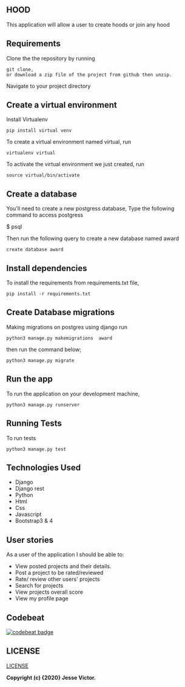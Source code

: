 ## HOOD
This application will allow a user to create hoods or join any hood 
## Requirements
Clone the the repository by running

```
git clone,
or download a zip file of the project from github then unzip.
```

Navigate to your project directory

## Create a virtual environment
Install Virtualenv

```
pip install virtual venv
```

To create a virtual environment named virtual, run

```
virtualenv virtual
```
To activate the virtual environment we just created,
run

```
source virtual/bin/activate
```

## Create a database
You'll need to create a new postgress database, Type the following command to access postgress

 $ psql

 Then run the following query to create a new database named award

```
create database award
```

## Install dependencies
To install the requirements from requirements.txt file,

```
pip install -r requirements.txt
```

## Create Database migrations
Making migrations on postgres using django
run

```
python3 manage.py makemigrations  award
```
then run the command below;

```
python3 manage.py migrate
```
## Run the app
To run the application on your development machine,

```
python3 manage.py runserver
```
## Running Tests
To run tests

```
python3 manage.py test
```

## Technologies Used
- Django
- Django rest
- Python
- Html
- Css
- Javascript
- Bootstrap3 & 4

## User stories

As a user of the application I should be able to:

- View posted projects and their details.
- Post a project to be rated/reviewed
- Rate/ review other users' projects
- Search for projects
- View projects overall score
- View my profile page


## Codebeat

[![codebeat badge](https://codebeat.co/badges/ed88bffe-c97b-436a-8747-29bff5ce5938)](https://codebeat.co/projects/awarrdsjesse.herokuapp.com/)


## LICENSE
[LICENSE](license)

__Copyright (c) {2020} Jesse Victor.__